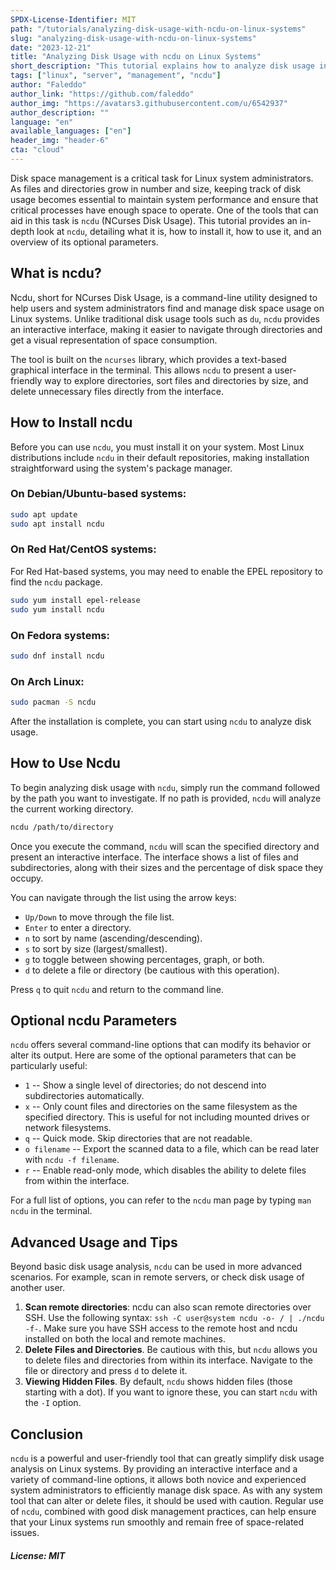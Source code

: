 ```yaml
---
SPDX-License-Identifier: MIT
path: "/tutorials/analyzing-disk-usage-with-ncdu-on-linux-systems"
slug: "analyzing-disk-usage-with-ncdu-on-linux-systems"
date: "2023-12-21"
title: "Analyzing Disk Usage with ncdu on Linux Systems"
short_description: "This tutorial explains how to analyze disk usage in linux server using ncdu."
tags: ["linux", "server", "management", "ncdu"]
author: "Faleddo"
author_link: "https://github.com/faleddo"
author_img: "https://avatars3.githubusercontent.com/u/6542937"
author_description: ""
language: "en"
available_languages: ["en"]
header_img: "header-6"
cta: "cloud"
---
```


Disk space management is a critical task for Linux system administrators. As files and directories grow in number and size, keeping track of disk usage becomes essential to maintain system performance and ensure that critical processes have enough space to operate. One of the tools that can aid in this task is `ncdu` (NCurses Disk Usage). This tutorial provides an in-depth look at `ncdu`, detailing what it is, how to install it, how to use it, and an overview of its optional parameters.

## What is ncdu?

Ncdu, short for NCurses Disk Usage, is a command-line utility designed to help users and system administrators find and manage disk space usage on Linux systems. Unlike traditional disk usage tools such as `du`, `ncdu` provides an interactive interface, making it easier to navigate through directories and get a visual representation of space consumption.

The tool is built on the `ncurses` library, which provides a text-based graphical interface in the terminal. This allows `ncdu` to present a user-friendly way to explore directories, sort files and directories by size, and delete unnecessary files directly from the interface.

## How to Install ncdu

Before you can use `ncdu`, you must install it on your system. Most Linux distributions include `ncdu` in their default repositories, making installation straightforward using the system's package manager.

### On Debian/Ubuntu-based systems:

```bash
sudo apt update
sudo apt install ncdu

```

### On Red Hat/CentOS systems:

For Red Hat-based systems, you may need to enable the EPEL repository to find the `ncdu` package.

```bash
sudo yum install epel-release
sudo yum install ncdu

```

### On Fedora systems:

```bash
sudo dnf install ncdu

```

### On Arch Linux:

```bash
sudo pacman -S ncdu

```

After the installation is complete, you can start using `ncdu` to analyze disk usage.

## How to Use Ncdu

To begin analyzing disk usage with `ncdu`, simply run the command followed by the path you want to investigate. If no path is provided, `ncdu` will analyze the current working directory.

```bash
ncdu /path/to/directory

```

Once you execute the command, `ncdu` will scan the specified directory and present an interactive interface. The interface shows a list of files and subdirectories, along with their sizes and the percentage of disk space they occupy.

You can navigate through the list using the arrow keys:

- `Up/Down` to move through the file list.
- `Enter` to enter a directory.
- `n` to sort by name (ascending/descending).
- `s` to sort by size (largest/smallest).
- `g` to toggle between showing percentages, graph, or both.
- `d` to delete a file or directory (be cautious with this operation).

Press `q` to quit `ncdu` and return to the command line.

## Optional ncdu Parameters

`ncdu` offers several command-line options that can modify its behavior or alter its output. Here are some of the optional parameters that can be particularly useful:

- `1` -- Show a single level of directories; do not descend into subdirectories automatically.
- `x` -- Only count files and directories on the same filesystem as the specified directory. This is useful for not including mounted drives or network filesystems.
- `q` -- Quick mode. Skip directories that are not readable.
- `o filename` -- Export the scanned data to a file, which can be read later with `ncdu -f filename`.
- `r` -- Enable read-only mode, which disables the ability to delete files from within the interface.

For a full list of options, you can refer to the `ncdu` man page by typing `man ncdu` in the terminal.

## Advanced Usage and Tips

Beyond basic disk usage analysis, `ncdu` can be used in more advanced scenarios. For example, scan in remote servers, or check disk usage of another user.

1. **Scan remote directories**: ncdu can also scan remote directories over SSH. Use the following syntax: `ssh -C user@system ncdu -o- / | ./ncdu -f-`. Make sure you have SSH access to the remote host and ncdu installed on both the local and remote machines.
2. **Delete Files and Directories**. Be cautious with this, but `ncdu` allows you to delete files and directories from within its interface. Navigate to the file or directory and press `d` to delete it.
3. **Viewing Hidden Files**. By default, `ncdu` shows hidden files (those starting with a dot). If you want to ignore these, you can start `ncdu` with the `-I` option.

## Conclusion

`ncdu` is a powerful and user-friendly tool that can greatly simplify disk usage analysis on Linux systems. By providing an interactive interface and a variety of command-line options, it allows both novice and experienced system administrators to efficiently manage disk space. As with any system tool that can alter or delete files, it should be used with caution. Regular use of `ncdu`, combined with good disk management practices, can help ensure that your Linux systems run smoothly and remain free of space-related issues.

##### License: MIT

<!--
Contributor's Certificate of Origin
By making a contribution to this project, I certify that:
(a) The contribution was created in whole or in part by me and I have
    the right to submit it under the license indicated in the file; or
(b) The contribution is based upon previous work that, to the best of my
    knowledge, is covered under an appropriate license and I have the
    right under that license to submit that work with modifications,
    whether created in whole or in part by me, under the same license
    (unless I am permitted to submit under a different license), as
    indicated in the file; or
(c) The contribution was provided directly to me by some other person
    who certified (a), (b) or (c) and I have not modified it.
(d) I understand and agree that this project and the contribution are
    public and that a record of the contribution (including all personal
    information I submit with it, including my sign-off) is maintained
    indefinitely and may be redistributed consistent with this project
    or the license(s) involved.
Signed-off-by: Faleddo mail@faleddo.com
-->

